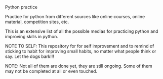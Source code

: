 Python practice

Practice for python from different sources like online courses, online material, competition sites, etc.

This is an extensive list of all the possible medias for practicing python and improving skills in python. 


NOTE TO SELF: This repository for for self improvement and to remind of sticking to habit for improving small habits, no matter what people think or say. Let the dogs bark!!!


NOTE: Not all of them are done yet, they are still ongoing. Some of them may not be completed at all or even touched.

